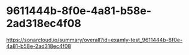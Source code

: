 # 9611444b-8f0e-4a81-b58e-2ad318ec4f08
https://sonarcloud.io/summary/overall?id=examly-test_9611444b-8f0e-4a81-b58e-2ad318ec4f08
